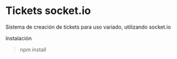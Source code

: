 # Tickets socket.io

Sistema de creación de tickets para uso variado, utilizando socket.io

Instalación
> npm install